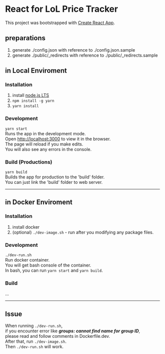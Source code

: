 # React for LoL Price Tracker

This project was bootstrapped with [Create React App](https://github.com/facebook/create-react-app).

## preparations
1. generate ./config.json with reference to ./config.json.sample
2. generate ./public/_redirects with reference to ./public/_redirects.sample

## in Local Enviroment

### Installation

1. install [node.js LTS](https://nodejs.org/en/)
2. `npm install -g yarn`
3. `yarn install`

### Development

`yarn start` \
Runs the app in the development mode.\
Open [http://localhost:3000](http://localhost:3000) to view it in the browser.\
The page will reload if you make edits.\
You will also see any errors in the console.

### Build (Productions)

`yarn build` \
Builds the app for production to the 'build' folder. \
You can just link the 'build' folder to web server.

-------------------

## in Docker Enviroment

### Installation

1. install docker
2. (optional) `./dev-image.sh` - run after you modifying any package files.

### Development

`./dev-run.sh` \
Run docker container. \
You will get bash console of the container. \
In bash, you can run `yarn start` and `yarn build`.

### Build

...

-------------------

## Issue

When running `./dev-run.sh`, \
if you encounter error like ***groups: cannot find name for group ID***, \
please read and follow comments in Dockerfile.dev. \
After that, run `./dev-image.sh`. \
Then `./dev-run.sh` will work.
